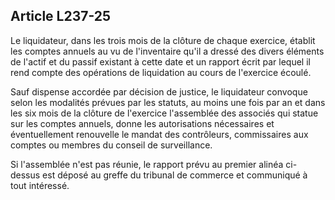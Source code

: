 Article L237-25
----
Le liquidateur, dans les trois mois de la clôture de chaque exercice, établit
les comptes annuels au vu de l'inventaire qu'il a dressé des divers éléments de
l'actif et du passif existant à cette date et un rapport écrit par lequel il
rend compte des opérations de liquidation au cours de l'exercice écoulé.

Sauf dispense accordée par décision de justice, le liquidateur convoque selon
les modalités prévues par les statuts, au moins une fois par an et dans les six
mois de la clôture de l'exercice l'assemblée des associés qui statue sur les
comptes annuels, donne les autorisations nécessaires et éventuellement
renouvelle le mandat des contrôleurs, commissaires aux comptes ou membres du
conseil de surveillance.

Si l'assemblée n'est pas réunie, le rapport prévu au premier alinéa ci-dessus
est déposé au greffe du tribunal de commerce et communiqué à tout intéressé.
